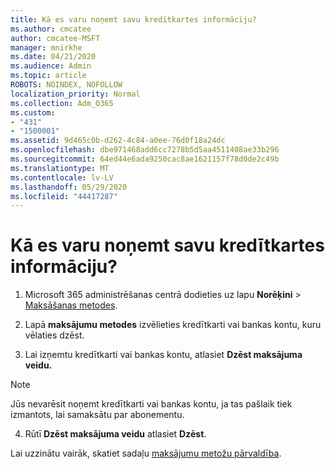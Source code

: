 ```yaml
---
title: Kā es varu noņemt savu kredītkartes informāciju?
ms.author: cmcatee
author: cmcatee-MSFT
manager: mnirkhe
ms.date: 04/21/2020
ms.audience: Admin
ms.topic: article
ROBOTS: NOINDEX, NOFOLLOW
localization_priority: Normal
ms.collection: Adm_O365
ms.custom:
- "431"
- "1500001"
ms.assetid: 9d465c0b-d262-4c84-a0ee-76d0f18a24dc
ms.openlocfilehash: dbe971468add6cc7278b5d5aa4511408ae33b296
ms.sourcegitcommit: 64ed44e6ada9250cac8ae1621157f78d0de2c49b
ms.translationtype: MT
ms.contentlocale: lv-LV
ms.lasthandoff: 05/29/2020
ms.locfileid: "44417287"
---
```

# <a name="how-do-i-remove-my-credit-card-information"></a>Kā es varu noņemt savu kredītkartes informāciju?

1. Microsoft 365 administrēšanas centrā dodieties uz lapu **Norēķini** \> [Maksāšanas metodes](https://go.microsoft.com/fwlink/p/?linkid=2018806).

2. Lapā **maksājumu metodes** izvēlieties kredītkarti vai bankas kontu, kuru vēlaties dzēst.

3. Lai izņemtu kredītkarti vai bankas kontu, atlasiet **Dzēst maksājuma veidu.**

> [!NOTE]
> Jūs nevarēsit noņemt kredītkarti vai bankas kontu, ja tas pašlaik tiek izmantots, lai samaksātu par abonementu.

4. Rūtī **Dzēst maksājuma veidu** atlasiet **Dzēst**.

Lai uzzinātu vairāk, skatiet sadaļu [maksājumu metožu pārvaldība](https://docs.microsoft.com/microsoft-365/commerce/billing-and-payments/manage-payment-methods).
